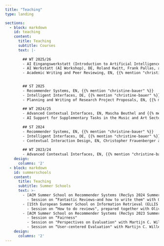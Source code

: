 ```yaml
---
title: "Teaching"
type: landing

sections:
  - block: markdown
    id: teaching
    content:
      title: Teaching
      subtitle: Courses
      text: |-
      
        ## WT 2025/26
        - AI Eingangswerkstatt (Introduction to Artificial Intelligence), DE, Roland Kwitt and {{% mention "christine-bauer" %}}   
        - AI Werkstatt (AI Workshop), DE, Roland Kwitt, Frank Pallas, and {{% mention "christine-bauer" %}}    
        - Academic Writing and Peer Reviewing, EN, {{% mention "christine-bauer" %}}   

      
        ## ST 2025
        - Recommender Systems, EN, {{% mention "christine-bauer" %}}   
        - Intelligent Interfaces, DE, {{% mention "christine-bauer" %}}   
        - Planning and Writing of Research Project Proposals, EN, {{% mention "christine-bauer" %}}   
        
        ## WT 2024/25
        - Advanced Contextual Interfaces, EN, Mascha Beuthel and {{% mention "glenda-hannibal" %}}   
        - AI Support for Supplementary Tasks in the Music and Art Sectors, DE, {{% mention "christine-bauer" %}} and Sebastian Gawron   
        
        ## ST 2024
        - Recommender Systems, EN, {{% mention "christine-bauer" %}}   
        - Intelligent Interfaces, DE, {{% mention "christine-bauer" %}}   
        - Contextual Interaction Design, EN, Christopher Frauenberger and {{% mention "christine-bauer" %}}   
        
        ## WT 2023/24
        - Advanced Contextual Interfaces, EN, {{% mention "christine-bauer" %}}   
    design:
      columns: '2'
  - block: markdown
    id: summerschools
    content:
      title: Teaching
      subtitle: Summer Schools
      text: >-
        - [ACM Summer School on Recommender Systems (RecSys 2024 Summer School)](https://acmrecsys.github.io/rsss2024/), Bari, Italy, October 2024
          - Session on “Fantastic Reviews—and how to write them" with Olivier Jeunen
        - [15th European Summer School on Information Retrieval (ELLIS ESSIR 2024)](https://2024.essir.eu/), Amsterdam, The Netherlands, July 2024
          - Session on “How to do reviews", prepared together with Olivier Jeunen
        - [ACM Summer School on Recommender Systems (RecSys 2023 Summer School)](https://acmrecsys.github.io/rsss2023/), Copenhagen, Denmark, September 2023
          - Session on “Fairness"
          - Session on "Perspectives on Evaluation" with Martijn C. Willemsen
          - Session on “User-centered Evaluation" with Martijn C. Willemsen
    design:
      columns: '2'    
---
```


